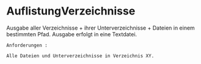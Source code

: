 # AuflistungVerzeichnisse

Ausgabe aller Verzeichnisse + ihrer Unterverzeichnisse + Dateien in einem bestimmten Pfad.
Ausgabe erfolgt in eine Textdatei.
~~~~~~~~~~~~~~~~~~~~~~~~~~~~~~~~~~~~~~~~~~~~~~~~~~~~~~~~~~~~~~~~~~~~~~~~~~~~~~~~~~~~~~~~~~~~~~~~~~~~~~~~~~~~~~~~~~~~~~~~~~~~~~~~~~~~~~~~~~~~~~~~~~~~~~~~~~~~~~~~~~~~
Anforderungen : 

Alle Dateien und Unterverzeichnisse in Verzeichnis XY. 
